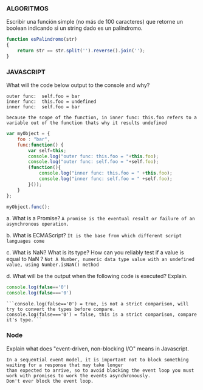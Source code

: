 ### ALGORITMOS

Escribir una función simple (no más de 100 caracteres) que retorne un boolean indicando si un string
dado es un palíndromo.
```javascript
function esPalindromo(str) 
{
    return str == str.split('').reverse().join('');
}
```

### JAVASCRIPT 

What will the code below output to the console and why?

```outer func:  this.foo = bar
outer func:  self.foo = bar 
inner func:  this.foo = undefined 
inner func:  self.foo = bar 

because the scope of the function, in inner func: this.foo refers to a variable out of the function thats why it results undefined
```
```javascript
var myObject = {
    foo : "bar",
    func:function() {
        var self=this;
        console.log("outer func: this.foo = "+this.foo);
        console.log("outer func: self.foo = "+self.foo);
        (function(){
            console.log("inner func: this.foo = " +this.foo);
            console.log("inner func: self.foo = " +self.foo);   
        }());
    }
};

myObject.func();
```



a. What is a Promise?
    ``` A promise is the eventual result or failure of an asynchronous operation. ```

b. What is ECMAScript?
    ```It is the base from which different script languages come```

c. What is NaN? What is its type? How can you reliably test if a value is equal to NaN ?
    ```Not A Number, numeric data type value with an undefined value, using Number.isNaN() method```

d. What will be the output when the following code is executed? Explain.

```javascript 
console.log(false=='0')
console.log(false==='0')
```


    ```console.log(false=='0') = true, is not a strict comparison, will try to convert the types before compare.
    console.log(false==='0') = false, this is a strict comparison, compare it's type.```


### Node

Explain what does "event-driven, non-blocking I/O" means in Javascript.

```
In a sequential event model, it is important not to block something waiting for a response that may take longer 
than expected to arrive, so to avoid blocking the event loop you must work with promises to work the events asynchronously.
Don't ever block the event loop.
```









